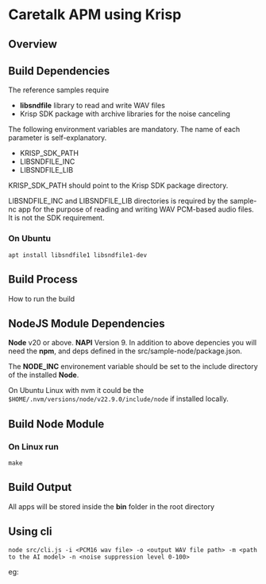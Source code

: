 # Caretalk APM using Krisp
## Overview

## Build Dependencies
The reference samples require
* **libsndfile** library to read and write WAV files
* Krisp SDK package with archive libraries for the noise canceling

The following environment variables are mandatory. The name of each parameter is self-explanatory.
* KRISP_SDK_PATH
* LIBSNDFILE_INC
* LIBSNDFILE_LIB

KRISP_SDK_PATH should point to the Krisp SDK package directory.

LIBSNDFILE_INC and LIBSNDFILE_LIB directories is required by the sample-nc app for the purpose of reading and writing WAV PCM-based audio files. It is not the SDK requirement.


### On Ubuntu
```apt install libsndfile1 libsndfile1-dev```


## Build Process

How to run the build


## NodeJS Module Dependencies
**Node** v20 or above. **NAPI** Version 9.
In addition to above depencies you will need the **npm**, and deps defined in the
src/sample-node/package.json.

The **NODE_INC** environement variable should be set to the include directory of the installed
**Node**.

On Ubuntu Linux with nvm it could be the ```$HOME/.nvm/versions/node/v22.9.0/include/node```
if installed locally.

## Build Node Module

### On Linux run
```make```


## Build Output
All apps will be stored inside the **bin** folder in the root directory



## Using cli


```node src/cli.js -i <PCM16 wav file> -o <output WAV file path> -m <path to the AI model> -n <noise suppression level 0-100>```

eg:

```node src/client/test-client.js data/audio/dog-bark.wav clean.wav


